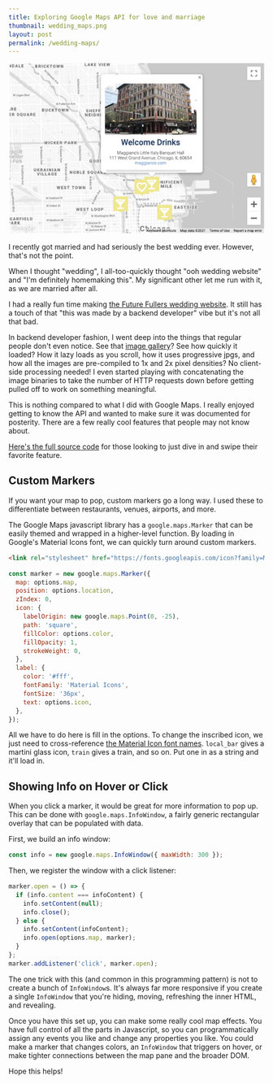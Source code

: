 ```yaml
---
title: Exploring Google Maps API for love and marriage
thumbnail: wedding_maps.png
layout: post
permalink: /wedding-maps/
---
```


![](/assets/2017-11-03-wedding-maps/wedding_maps.png)

I recently got married and had seriously the best wedding ever. However, that's not the point.

When I thought "wedding", I all-too-quickly thought "ooh wedding website" and "I'm definitely homemaking this". My significant other let me run with it, as we are married after all.

I had a really fun time making [the Future Fullers wedding website](https://futurefullers.github.io/). It still has a touch of that "this was made by a backend developer" vibe but it's not all that bad.

In backend developer fashion, I went deep into the things that regular people don't even notice. See that [image gallery](https://futurefullers.github.io/gallery)? See how quickly it loaded? How it lazy loads as you scroll, how it uses progressive jpgs, and how all the images are pre-compiled to 1x and 2x pixel densities? No client-side processing needed! I even started playing with concatenating the image binaries to take the number of HTTP requests down before getting pulled off to work on something meaningful.

This is nothing compared to what I did with Google Maps. I really enjoyed getting to know the API and wanted to make sure it was documented for posterity. There are a few really cool features that people may not know about.

[Here's the full source code](https://github.com/futurefullers/futurefullers.github.io/blob/master/js/map.js) for those looking to just dive in and swipe their favorite feature.

## Custom Markers

If you want your map to pop, custom markers go a long way. I used these to differentiate between restaurants, venues, airports, and more.

The Google Maps javascript library has a `google.maps.Marker` that can be easily themed and wrapped in a higher-level function. By loading in Google's Material Icons font, we can quickly turn around custom markers.

```html
<link rel="stylesheet" href="https://fonts.googleapis.com/icon?family=Material+Icons">
```

```javascript
const marker = new google.maps.Marker({
  map: options.map,
  position: options.location,
  zIndex: 0,
  icon: {
    labelOrigin: new google.maps.Point(0, -25),
    path: 'square',
    fillColor: options.color,
    fillOpacity: 1,
    strokeWeight: 0,
  },
  label: {
    color: '#fff',
    fontFamily: 'Material Icons',
    fontSize: '36px',
    text: options.icon,
  },
});
```

All we have to do here is fill in the options. To change the inscribed icon, we just need to cross-reference [the Material Icon font names](https://fonts.google.com/icons). `local_bar` gives a martini glass icon, `train` gives a train, and so on. Put one in as a string and it'll load in.

## Showing Info on Hover or Click

When you click a marker, it would be great for more information to pop up. This can be done with `google.maps.InfoWindow`, a fairly generic rectangular overlay that can be populated with data.

First, we build an info window:

```javascript
const info = new google.maps.InfoWindow({ maxWidth: 300 });
```

Then, we register the window with a click listener:

```javascript
marker.open = () => {
  if (info.content === infoContent) {
    info.setContent(null);
    info.close();
  } else {
    info.setContent(infoContent);
    info.open(options.map, marker);
  }
};
marker.addListener('click', marker.open);
```

The one trick with this (and common in this programming pattern) is not to create a bunch of `InfoWindow`s. It's always far more responsive if you create a single `InfoWindow` that you're hiding, moving, refreshing the inner HTML, and revealing.

Once you have this set up, you can make some really cool map effects. You have full control of all the parts in Javascript, so you can programmatically assign any events you like and change any properties you like. You could make a marker that changes colors, an `InfoWindow` that triggers on hover, or make tighter connections between the map pane and the broader DOM.

Hope this helps!
